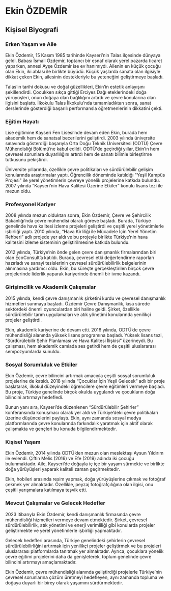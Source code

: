 # Ekin ÖZDEMİR

## Kişisel Biyografi

### Erken Yaşam ve Aile

Ekin Özdemir, 15 Kasım 1985 tarihinde Kayseri’nin Talas ilçesinde dünyaya geldi. Babası İsmail Özdemir, toptancı bir esnaf olarak yerel pazarda ticaret yaparken, annesi Ayşe Özdemir ise ev hanımıydı. Ailenin en küçük çocuğu olan Ekin, iki ablası ile birlikte büyüdü. Küçük yaşlarda sanata olan ilgisiyle dikkat çeken Ekin, ailesinin destekleriyle bu yeteneğini geliştirmeye başladı.

Talas’ın tarihi dokusu ve doğal güzellikleri, Ekin’in estetik anlayışını şekillendirdi. Çocukken sıkça gittiği Erciyes Dağı eteklerindeki doğa yürüyüşleri, onun doğaya olan bağlılığını artırdı ve çevre konularına olan ilgisini başlattı. İlkokulu Talas İlkokulu’nda tamamladıktan sonra, sanat derslerinde gösterdiği başarılı performansla öğretmenlerinin dikkatini çekti.

### Eğitim Hayatı

Lise eğitimine Kayseri Fen Lisesi’nde devam eden Ekin, burada hem akademik hem de sanatsal becerilerini geliştirdi. 2003 yılında üniversite sınavında gösterdiği başarıyla Orta Doğu Teknik Üniversitesi (ODTÜ) Çevre Mühendisliği Bölümü’ne kabul edildi. ODTÜ'de geçirdiği yıllar, Ekin’in hem çevresel sorunlara duyarlılığını artırdı hem de sanatı bilimle birleştirme tutkusunu pekiştirdi.

Üniversite yıllarında, özellikle çevre politikaları ve sürdürülebilir gelişim konularında araştırmalar yaptı. Öğrencilik döneminde katıldığı "Yeşil Kampüs Projesi" ile yerel yönetimlerin çevreye yönelik projelerine katkıda bulundu. 2007 yılında “Kayseri’nin Hava Kalitesi Üzerine Etkiler” konulu lisans tezi ile mezun oldu.

### Profesyonel Kariyer

2008 yılında mezun olduktan sonra, Ekin Özdemir, Çevre ve Şehircilik Bakanlığı’nda çevre mühendisi olarak göreve başladı. Burada, Türkiye genelinde hava kalitesi izleme projeleri geliştirdi ve çeşitli yerel yönetimlerle işbirliği yaptı. 2010 yılında, “Hava Kirliliği ile Mücadele İçin Yerel Yönetim Rehberi” adlı projede yer aldı ve bu projeyle birlikte Türkiye’nin hava kalitesini izleme sisteminin geliştirilmesine katkıda bulundu.

2012 yılında, Türkiye’nin önde gelen çevre danışmanlık firmalarından biri olan EcoConsult’a katıldı. Burada, çevresel etki değerlendirme raporları hazırladı ve sanayi tesislerinin çevresel sürdürülebilirlik belgelerinin alınmasına yardımcı oldu. Ekin, bu süreçte gerçekleştirilen birçok çevre projelerinde liderlik yaparak kariyerinde önemli bir ivme kazandı.

### Girişimcilik ve Akademik Çalışmalar

2015 yılında, kendi çevre danışmanlık şirketini kurdu ve çevresel danışmanlık hizmetleri sunmaya başladı. Özdemir Çevre Danışmanlık, kısa sürede sektördeki önemli oyunculardan biri haline geldi. Şirket, özellikle sürdürülebilir tarım uygulamaları ve atık yönetimi konularında yenilikçi projeler geliştirdi.

Ekin, akademik kariyerine de devam etti. 2016 yılında, ODTÜ’de çevre mühendisliği alanında yüksek lisans programına başladı. Yüksek lisans tezi, “Sürdürülebilir Şehir Planlaması ve Hava Kalitesi İlişkisi” üzerineydi. Bu çalışması, hem akademik camiada ses getirdi hem de çeşitli uluslararası sempozyumlarda sunuldu.

### Sosyal Sorumluluk ve Etkiler

Ekin Özdemir, çevre bilincini artırmak amacıyla çeşitli sosyal sorumluluk projelerine de katıldı. 2018 yılında “Çocuklar İçin Yeşil Gelecek” adlı bir proje başlatarak, ilkokul düzeyindeki öğrencilere çevre eğitimleri vermeye başladı. Bu proje, Türkiye genelinde birçok okulda uygulandı ve çocukların doğa bilincini artırmayı hedefledi.

Bunun yanı sıra, Kayseri’de düzenlenen “Sürdürülebilir Şehirler” konferansında konuşmacı olarak yer aldı ve Türkiye’deki çevre politikaları üzerine düşüncelerini paylaştı. Ekin, aynı zamanda sosyal medya platformlarında çevre konularında farkındalık yaratmak için aktif olarak çalışmakta ve gençleri bu konuda bilgilendirmektedir.

### Kişisel Yaşam

Ekin Özdemir, 2014 yılında ODTÜ’den mezun olan meslektaşı Aysun Yıldırım ile evlendi. Çiftin Melis (2016) ve Efe (2019) adında iki çocuğu bulunmaktadır. Aile, Kayseri’de doğayla iç içe bir yaşam sürmekte ve birlikte doğa yürüyüşleri yaparak kaliteli zaman geçirmektedir.

Ekin, hobileri arasında resim yapmak, doğa yürüyüşlerine çıkmak ve fotoğraf çekmek yer almaktadır. Özellikle, peyzaj fotoğrafçılığına olan ilgisi, onu çeşitli yarışmalara katılmaya teşvik etti.

### Mevcut Çalışmalar ve Gelecek Hedefler

2023 itibarıyla Ekin Özdemir, kendi danışmanlık firmasında çevre mühendisliği hizmetleri vermeye devam etmektedir. Şirket, çevresel sürdürülebilirlik, atık yönetimi ve enerji verimliliği gibi konularda projeler geliştirmekte ve yerel yönetimlerle işbirliği yapmaktadır.

Gelecek hedefleri arasında, Türkiye genelindeki şehirlerin çevresel sürdürülebilirliğini artırmak için yenilikçi projeler geliştirmek ve bu projeleri uluslararası platformlarda tanıtmak yer almaktadır. Ayrıca, çocuklara yönelik çevre eğitimi projelerini daha da genişleterek, toplum genelinde çevre bilincini artırmayı amaçlamaktadır.

Ekin Özdemir, çevre mühendisliği alanında geliştirdiği projelerle Türkiye’nin çevresel sorunlarına çözüm üretmeyi hedefleyen, aynı zamanda topluma ve doğaya duyarlı bir birey olarak yaşamını sürdürmektedir.